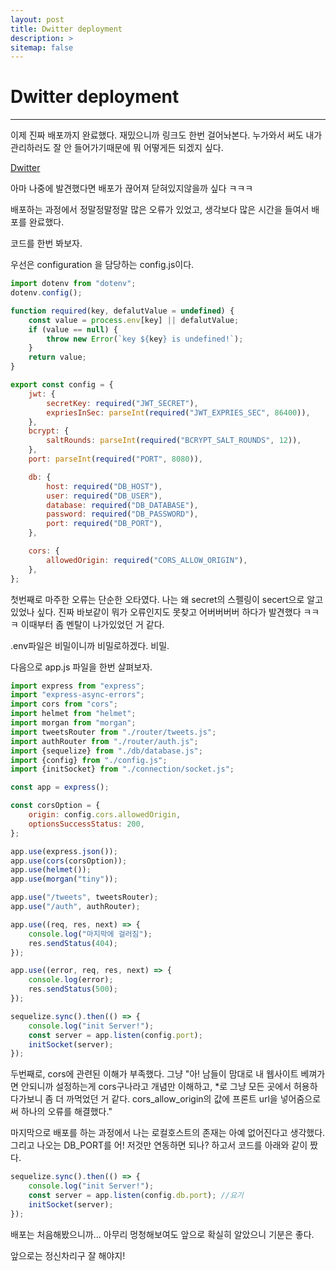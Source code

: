 ```yaml
---
layout: post
title: Dwitter deployment
description: >
sitemap: false
---
```


# Dwitter deployment

---------------------

이제 진짜 배포까지 완료했다. 재밌으니까 링크도 한번 걸어놔본다. 누가와서 써도 내가 관리하러도 잘 안 들어가기때문에  뭐 어떻게든 되겠지 싶다.

[Dwitter]

아마 나중에 발견했다면 배포가 끊어져 닫혀있지않을까 싶다 ㅋㅋㅋ

배포하는 과정에서 정말정말정말 많은 오류가 있었고, 생각보다 많은 시간을 들여서 배포를 완료했다.

코드를 한번 봐보자.

우선은 configuration 을 담당하는 config.js이다.

```javascript
import dotenv from "dotenv";
dotenv.config();

function required(key, defalutValue = undefined) {
    const value = process.env[key] || defalutValue;
    if (value == null) {
        throw new Error(`key ${key} is undefined!`);
    }
    return value;
}

export const config = {
    jwt: {
        secretKey: required("JWT_SECRET"),
        expriesInSec: parseInt(required("JWT_EXPRIES_SEC", 86400)),
    },
    bcrypt: {
        saltRounds: parseInt(required("BCRYPT_SALT_ROUNDS", 12)),
    },
    port: parseInt(required("PORT", 8080)),

    db: {
        host: required("DB_HOST"),
        user: required("DB_USER"),
        database: required("DB_DATABASE"),
        password: required("DB_PASSWORD"),
        port: required("DB_PORT"),
    },

    cors: {
        allowedOrigin: required("CORS_ALLOW_ORIGIN"),
    },
};

```

첫번째로 마주한 오류는 단순한 오타였다. 나는 왜 secret의 스펠링이 secert으로 알고있었나 싶다. 진짜 바보같이 뭐가 오류인지도 못찾고 어버버버버 하다가 발견했다 ㅋㅋㅋ 이때부터 좀 멘탈이 나가있었던 거 같다.

.env파일은 비밀이니까 비밀로하겠다. 비밀.



다음으로 app.js 파일을 한번 살펴보자.

```javascript
import express from "express";
import "express-async-errors";
import cors from "cors";
import helmet from "helmet";
import morgan from "morgan";
import tweetsRouter from "./router/tweets.js";
import authRouter from "./router/auth.js";
import {sequelize} from "./db/database.js";
import {config} from "./config.js";
import {initSocket} from "./connection/socket.js";

const app = express();

const corsOption = {
    origin: config.cors.allowedOrigin,
    optionsSuccessStatus: 200,
};

app.use(express.json());
app.use(cors(corsOption));
app.use(helmet());
app.use(morgan("tiny"));

app.use("/tweets", tweetsRouter);
app.use("/auth", authRouter);

app.use((req, res, next) => {
    console.log("마지막에 걸러짐");
    res.sendStatus(404);
});

app.use((error, req, res, next) => {
    console.log(error);
    res.sendStatus(500);
});

sequelize.sync().then(() => {
    console.log("init Server!");
    const server = app.listen(config.port);
    initSocket(server);
});
```

두번째로, cors에 관련된 이해가 부족했다. 그냥 "아! 남들이 맘대로 내 웹사이트 베껴가면 안되니까 설정하는게 cors구나라고 개념만 이해하고, *로 그냥 모든 곳에서 허용하다가보니 좀 더 까먹었던 거 같다. cors_allow_origin의 값에 프론트 url을 넣어줌으로써 하나의 오류를 해결했다."



마지막으로 배포를 하는 과정에서 나는 로컬호스트의 존재는 아예 없어진다고 생각했다. 그리고 나오는 DB_PORT를 어! 저것만 연동하면 되나? 하고서 코드를 아래와 같이 짰다.

```javascript
sequelize.sync().then(() => {
    console.log("init Server!");
    const server = app.listen(config.db.port); //요기
    initSocket(server);
});
```

배포는 처음해봤으니까... 아무리 멍청해보여도 앞으로 확실히 알았으니 기분은 좋다.

앞으로는 정신차리구 잘 해야지!



[Dwitter]: https://ubiquitous-heliotrope-94127b.netlify.app/

